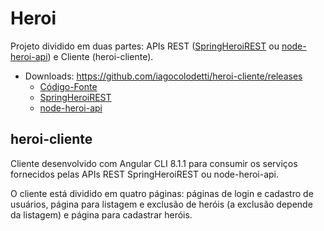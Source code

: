 # Heroi

Projeto dividido em duas partes: APIs REST ([SpringHeroiREST](https://github.com/iagocolodetti/SpringHeroiREST/tree/v2.0 "https://github.com/iagocolodetti/SpringHeroiREST/tree/v2.0") ou [node-heroi-api](https://github.com/iagocolodetti/node-heroi-api/tree/v1.0.1 "https://github.com/iagocolodetti/node-heroi-api/tree/v1.0.1")) e Cliente (heroi-cliente).

* Downloads: https://github.com/iagocolodetti/heroi-cliente/releases
   * [Código-Fonte](https://github.com/iagocolodetti/heroi-cliente/archive/v2.0.2.zip "https://github.com/iagocolodetti/heroi-cliente/archive/v2.0.2.zip")
   * [SpringHeroiREST](https://github.com/iagocolodetti/SpringHeroiREST/releases/tag/v2.0 "https://github.com/iagocolodetti/SpringHeroiREST/releases/tag/v2.0")
   * [node-heroi-api](https://github.com/iagocolodetti/node-heroi-api/releases/tag/v1.0.1 "https://github.com/iagocolodetti/node-heroi-api/releases/tag/v1.0.1")


## heroi-cliente

Cliente desenvolvido com Angular CLI 8.1.1 para consumir os serviços fornecidos pelas APIs REST SpringHeroiREST ou node-heroi-api.

O cliente está dividido em quatro páginas: páginas de login e cadastro de usuários, página para listagem e exclusão de heróis (a exclusão depende da listagem) e página para cadastrar heróis.
